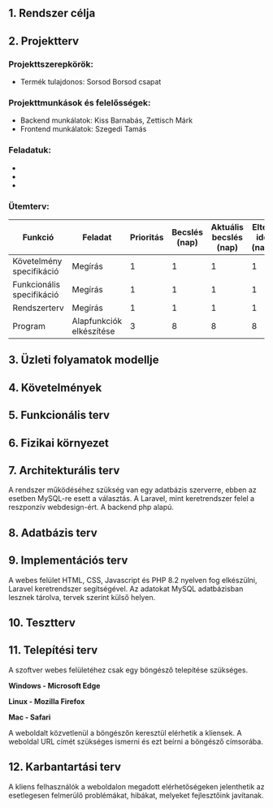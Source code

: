 ## 1. Rendszer célja



## 2. Projektterv

### Projekttszerepkörök:
  * Termék tulajdonos: Sorsod Borsod csapat
### Projekttmunkások és felelősségek:
  * Backend munkálatok: Kiss Barnabás, Zettisch Márk
  * Frontend munkálatok: Szegedi Tamás

### Feladatuk: 
- 
- 
- 

### Ütemterv:
|Funkció                  | Feladat                                | Prioritás | Becslés (nap) | Aktuális becslés (nap) | Eltelt idő (nap) | Becsült idő (nap) |
|-------------------------|----------------------------------------|-----------|---------------|------------------------|------------------|---------------------|
|Követelmény specifikáció |Megírás                                 |         1 |             1 |                      1 |                1 |                   1 |             
|Funkcionális specifikáció|Megírás                                 |         1 |             1 |                      1 |                1 |                   1 |
|Rendszerterv             |Megírás                                 |         1 |             1 |                      1 |                1 |                   1 |
|Program                  |Alapfunkciók elkészítése                |         3 |             8 |                      8 |                8 |                   8 |


## 3. Üzleti folyamatok modellje


## 4. Követelmények


## 5. Funkcionális terv

  
## 6. Fizikai környezet



## 7. Architekturális terv

A rendszer működéséhez szükség van egy adatbázis szerverre, ebben az esetben MySQL-re esett a választás. A Laravel, mint keretrendszer felel a reszponzív webdesign-ért. A backend php alapú.


## 8. Adatbázis terv



## 9. Implementációs terv

A webes felület HTML, CSS, Javascript és PHP 8.2 nyelven fog elkészülni, Laravel keretrendszer segítségével. Az adatokat MySQL adatbázisban lesznek tárolva, tervek szerint külső helyen.


## 10. Tesztterv



## 11. Telepítési terv

A szoftver webes felületéhez csak egy böngésző telepítése szükséges.

**Windows - Microsoft Edge**

**Linux - Mozilla Firefox**

**Mac - Safari**

A weboldalt közvetlenül a böngészőn keresztül elérhetik a kliensek. A weboldal URL címét szükséges ismerni és ezt beírni a böngésző címsorába.

## 12. Karbantartási terv

A kliens felhasználók a weboldalon megadott elérhetőségeken jelenthetik az esetlegesen felmerülő problémákat, hibákat, melyeket fejlesztőink javítanak.



